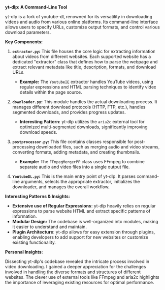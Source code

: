 **yt-dlp: A Command-Line Tool**

yt-dlp is a fork of youtube-dl, renowned for its versatility in downloading videos and audio from various online platforms. Its command-line interface allows users to specify URLs, customize output formats, and control various download parameters.

**Key Components:**

1. **`extractor.py`:** This file houses the core logic for extracting information about videos from different websites. Each supported website has a dedicated "extractor" class that defines how to parse the webpage and extract relevant metadata like title, description, formats, and download URLs.

   * **Example:** The `YoutubeIE` extractor handles YouTube videos, using regular expressions and HTML parsing techniques to identify video details within the page source.

2. **`downloader.py`:** This module handles the actual downloading process. It manages different download protocols (HTTP, FTP, etc.), handles segmented downloads, and provides progress updates.

   * **Interesting Pattern:** yt-dlp utilizes the `aria2c` external tool for optimized multi-segmented downloads, significantly improving download speeds.

3. **`postprocessor.py`:** This file contains classes responsible for post-processing downloaded files, such as merging audio and video streams, converting formats, adding metadata, and creating thumbnails.

   * **Example:** The `FFmpegMergerPP` class uses FFmpeg to combine separate audio and video files into a single output file.

4. **`YoutubeDL.py`:** This is the main entry point of yt-dlp. It parses command-line arguments, selects the appropriate extractor, initializes the downloader, and manages the overall workflow.

**Interesting Patterns & Insights:**

* **Extensive use of Regular Expressions:** yt-dlp heavily relies on regular expressions to parse website HTML and extract specific patterns of information.
* **Modular Design:** The codebase is well-organized into modules, making it easier to understand and maintain.
* **Plugin Architecture:** yt-dlp allows for easy extension through plugins, enabling developers to add support for new websites or customize existing functionality.

**Personal Insights:**

Dissecting yt-dlp's codebase revealed the intricate process involved in video downloading. I gained a deeper appreciation for the challenges involved in handling the diverse formats and structures of different websites.  The clever use of external tools like FFmpeg and aria2c highlights the importance of leveraging existing resources for optimal performance.
